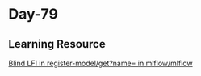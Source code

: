# Day-79 

## Learning Resource 


[Blind LFI in register-model/get?name= in mlflow/mlflow](https://huntr.dev/bounties/ae92f814-6a08-435c-8445-eec0ef4f1085/)
